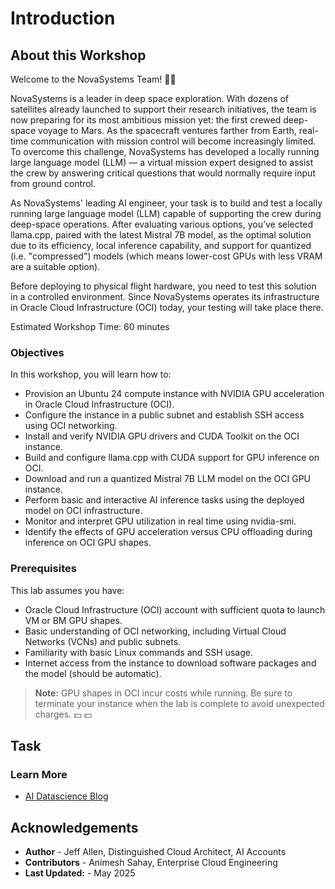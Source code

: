 # Introduction

## About this Workshop
Welcome to the NovaSystems Team! 🚀🚀 


NovaSystems is a leader in deep space exploration. With dozens of satellites already launched to support their research initiatives, the team is now preparing for its most ambitious mission yet: the first crewed deep-space voyage to Mars. As the spacecraft ventures farther from Earth, real-time communication with mission control will become increasingly limited. To overcome this challenge, NovaSystems has developed a locally running large language model (LLM) — a virtual mission expert designed to assist the crew by answering critical questions that would normally require input from ground control.

As NovaSystems' leading AI engineer, your task is to build and test a locally running large language model (LLM) capable of supporting the crew during deep-space operations. After evaluating various options, you’ve selected llama.cpp, paired with the latest Mistral 7B model, as the optimal solution due to its efficiency, local inference capability, and support for quantized (i.e. "compressed") models (which means lower-cost GPUs with less VRAM are a suitable option). 

Before deploying to physical flight hardware, you need to test this solution in a controlled environment. Since NovaSystems operates its infrastructure in Oracle Cloud Infrastructure (OCI) today, your testing will take place there.

Estimated Workshop Time: 60 minutes

### Objectives

In this workshop, you will learn how to:
* Provision an Ubuntu 24 compute instance with NVIDIA GPU acceleration in Oracle Cloud Infrastructure (OCI).
* Configure the instance in a public subnet and establish SSH access using OCI networking.
* Install and verify NVIDIA GPU drivers and CUDA Toolkit on the OCI instance.
* Build and configure llama.cpp with CUDA support for GPU inference on OCI.
* Download and run a quantized Mistral 7B LLM model on the OCI GPU instance.
* Perform basic and interactive AI inference tasks using the deployed model on OCI infrastructure.
* Monitor and interpret GPU utilization in real time using nvidia-smi.
* Identify the effects of GPU acceleration versus CPU offloading during inference on OCI GPU shapes.

### Prerequisites

This lab assumes you have:
* Oracle Cloud Infrastructure (OCI) account with sufficient quota to launch VM or BM GPU shapes.
* Basic understanding of OCI networking, including Virtual Cloud Networks (VCNs) and public subnets.
* Familiarity with basic Linux commands and SSH usage.
* Internet access from the instance to download software packages and the model (should be automatic).

> **Note:** GPU shapes in OCI incur costs while running. Be sure to terminate your instance when the lab is complete to avoid unexpected charges. 💵 💵 
## Task

### Learn More

* [AI Datascience Blog](https://blogs.oracle.com/ai-and-datascience/post/democratizing-generative-ai-with-cpu-based-inference)


## Acknowledgements
* **Author** - Jeff Allen, Distinguished Cloud Architect, AI Accounts
* **Contributors** -  Animesh Sahay, Enterprise Cloud Engineering
* **Last Updated:** - May 2025
